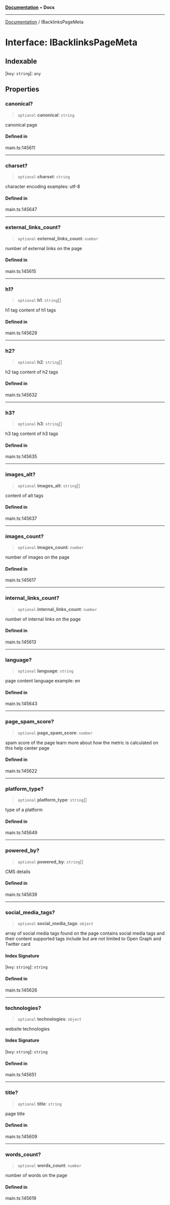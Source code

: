 [**Documentation**](../README.md) • **Docs**

***

[Documentation](../globals.md) / IBacklinksPageMeta

# Interface: IBacklinksPageMeta

## Indexable

 \[`key`: `string`\]: `any`

## Properties

### canonical?

> `optional` **canonical**: `string`

canonical page

#### Defined in

main.ts:145611

***

### charset?

> `optional` **charset**: `string`

character encoding
examples:
utf-8

#### Defined in

main.ts:145647

***

### external\_links\_count?

> `optional` **external\_links\_count**: `number`

number of external links on the page

#### Defined in

main.ts:145615

***

### h1?

> `optional` **h1**: `string`[]

h1 tag
content of h1 tags

#### Defined in

main.ts:145629

***

### h2?

> `optional` **h2**: `string`[]

h2 tag
content of h2 tags

#### Defined in

main.ts:145632

***

### h3?

> `optional` **h3**: `string`[]

h3 tag
content of h3 tags

#### Defined in

main.ts:145635

***

### images\_alt?

> `optional` **images\_alt**: `string`[]

content of alt tags

#### Defined in

main.ts:145637

***

### images\_count?

> `optional` **images\_count**: `number`

number of images on the page

#### Defined in

main.ts:145617

***

### internal\_links\_count?

> `optional` **internal\_links\_count**: `number`

number of internal links on the page

#### Defined in

main.ts:145613

***

### language?

> `optional` **language**: `string`

page content language
example:
en

#### Defined in

main.ts:145643

***

### page\_spam\_score?

> `optional` **page\_spam\_score**: `number`

spam score of the page
learn more about how the metric is calculated on this help center page

#### Defined in

main.ts:145622

***

### platform\_type?

> `optional` **platform\_type**: `string`[]

type of a platform

#### Defined in

main.ts:145649

***

### powered\_by?

> `optional` **powered\_by**: `string`[]

CMS details

#### Defined in

main.ts:145639

***

### social\_media\_tags?

> `optional` **social\_media\_tags**: `object`

array of social media tags found on the page
contains social media tags and their content
supported tags include but are not limited to Open Graph and Twitter card

#### Index Signature

 \[`key`: `string`\]: `string`

#### Defined in

main.ts:145626

***

### technologies?

> `optional` **technologies**: `object`

website technologies

#### Index Signature

 \[`key`: `string`\]: `string`

#### Defined in

main.ts:145651

***

### title?

> `optional` **title**: `string`

page title

#### Defined in

main.ts:145609

***

### words\_count?

> `optional` **words\_count**: `number`

number of words on the page

#### Defined in

main.ts:145619
